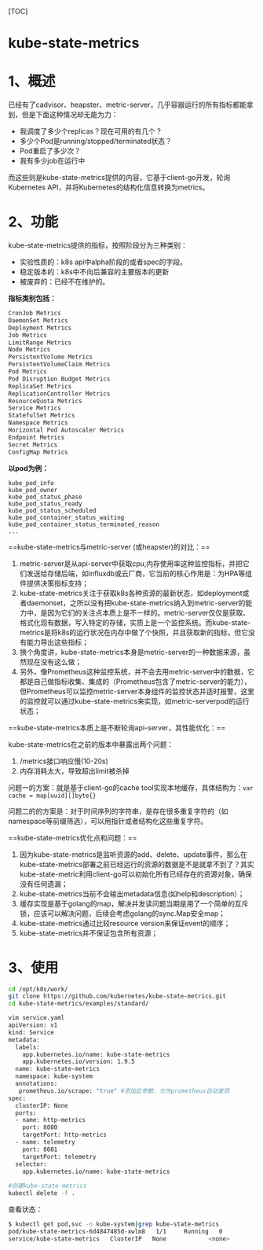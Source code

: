 [TOC]





# kube-state-metrics



# 1、概述

已经有了cadvisor、heapster、metric-server，几乎容器运行的所有指标都能拿到，但是下面这种情况却无能为力：

- 我调度了多少个replicas？现在可用的有几个？
- 多少个Pod是running/stopped/terminated状态？
- Pod重启了多少次？
- 我有多少job在运行中

而这些则是kube-state-metrics提供的内容，它基于client-go开发，轮询Kubernetes API，并将Kubernetes的结构化信息转换为metrics。

# 2、功能

kube-state-metrics提供的指标，按照阶段分为三种类别：

- 实验性质的：k8s api中alpha阶段的或者spec的字段。
- 稳定版本的：k8s中不向后兼容的主要版本的更新
- 被废弃的：已经不在维护的。

**指标类别包括：**

```bash
CronJob Metrics
DaemonSet Metrics
Deployment Metrics
Job Metrics
LimitRange Metrics
Node Metrics
PersistentVolume Metrics
PersistentVolumeClaim Metrics
Pod Metrics
Pod Disruption Budget Metrics
ReplicaSet Metrics
ReplicationController Metrics
ResourceQuota Metrics
Service Metrics
StatefulSet Metrics
Namespace Metrics
Horizontal Pod Autoscaler Metrics
Endpoint Metrics
Secret Metrics
ConfigMap Metrics
```

**以pod为例：**

```
kube_pod_info
kube_pod_owner
kube_pod_status_phase
kube_pod_status_ready
kube_pod_status_scheduled
kube_pod_container_status_waiting
kube_pod_container_status_terminated_reason
...
```

==kube-state-metrics与metric-server (或heapster)的对比：==

1. metric-server是从api-server中获取cpu,内存使用率这种监控指标，并把它们发送给存储后端，如influxdb或云厂商，它当前的核心作用是：为HPA等组件提供决策指标支持；
2. kube-state-metrics关注于获取k8s各种资源的最新状态，如deployment或者daemonset，之所以没有把kube-state-metrics纳入到metric-server的能力中，是因为它们的关注点本质上是不一样的。metric-server仅仅是获取、格式化现有数据，写入特定的存储，实质上是一个监控系统。而kube-state-metrics是将k8s的运行状况在内存中做了个快照，并且获取新的指标，但它没有能力导出这些指标；
3. 换个角度讲，kube-state-metrics本身是metric-server的一种数据来源，虽然现在没有这么做；
4. 另外，像Prometheus这种监控系统，并不会去用metric-server中的数据，它都是自己做指标收集、集成的（Prometheus包含了metric-server的能力），但Prometheus可以监控metric-server本身组件的监控状态并适时报警，这里的监控就可以通过kube-state-metrics来实现，如metric-serverpod的运行状态；

==kube-state-metrics本质上是不断轮询api-server，其性能优化：==

kube-state-metrics在之前的版本中暴露出两个问题：

1. /metrics接口响应慢(10-20s)
2. 内存消耗太大，导致超出limit被杀掉

问题一的方案：就是基于client-go的cache tool实现本地缓存，具体结构为：`var cache = map[uuid][]byte{}`

问题二的的方案是：对于时间序列的字符串，是存在很多重复字符的（如namespace等前缀筛选），可以用指针或者结构化这些重复字符。

==kube-state-metrics优化点和问题：==

1. 因为kube-state-metrics是监听资源的add、delete、update事件，那么在kube-state-metrics部署之前已经运行的资源的数据是不是就拿不到了？其实kube-state-metric利用client-go可以初始化所有已经存在的资源对象，确保没有任何遗漏；
2. kube-state-metrics当前不会输出metadata信息(如help和description）；
3. 缓存实现是基于golang的map，解决并发读问题当期是用了一个简单的互斥锁，应该可以解决问题，后续会考虑golang的sync.Map安全map；
4. kube-state-metrics通过比较resource version来保证event的顺序；
5. kube-state-metrics并不保证包含所有资源；



# 3、使用

```bash
cd /opt/k8s/work/
git clone https://github.com/kubernetes/kube-state-metrics.git
cd kube-state-metrics/examples/standard/

vim service.yaml
apiVersion: v1
kind: Service
metadata:
  labels:
    app.kubernetes.io/name: kube-state-metrics
    app.kubernetes.io/version: 1.9.5
  name: kube-state-metrics
  namespace: kube-system
  annotations:
   prometheus.io/scrape: "true" #添加此参数，允许prometheus自动发现
spec:
  clusterIP: None
  ports:
  - name: http-metrics
    port: 8080
    targetPort: http-metrics
  - name: telemetry
    port: 8081
    targetPort: telemetry
  selector:
    app.kubernetes.io/name: kube-state-metrics
    
#创建kube-state-metrics
kubectl delete -f .
```

查看状态：

```bash
$ kubectl get pod,svc -n kube-system|grep kube-state-metrics
pod/kube-state-metrics-6d4847485d-xwlm8   1/1     Running   0          5m20s
service/kube-state-metrics   ClusterIP   None            <none>        8080/TCP,8081/TCP        5m21s
```












